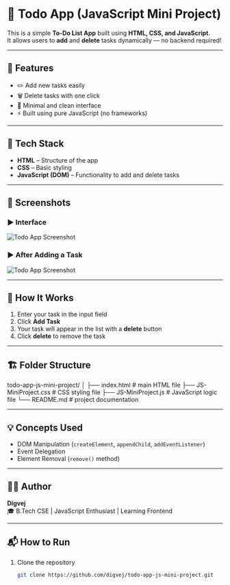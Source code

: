 # 🧾 Todo App (JavaScript Mini Project)

This is a simple **To-Do List App** built using **HTML, CSS, and JavaScript**.  
It allows users to **add** and **delete** tasks dynamically — no backend required!

---

## 🚀 Features
- ✏️ Add new tasks easily  
- 🗑️ Delete tasks with one click  
- 🎨 Minimal and clean interface  
- ⚡ Built using pure JavaScript (no frameworks)

---

## 🧰 Tech Stack
- **HTML** – Structure of the app  
- **CSS** – Basic styling  
- **JavaScript (DOM)** – Functionality to add and delete tasks

---

## 📸 Screenshots

### ▶️ Interface
![Todo App Screenshot](./Screenshot%202025-10-26%20093353.png)

### ▶️ After Adding a Task
![Todo App Screenshot](./Screenshot%202025-10-26%20093407.png)

---

## 🧠 How It Works
1. Enter your task in the input field  
2. Click **Add Task**  
3. Your task will appear in the list with a **delete** button  
4. Click **delete** to remove the task

---

## 🏗️ Folder Structure
todo-app-js-mini-project/
│
├── index.html # main HTML file
├── JS-MiniProject.css # CSS styling file
├── JS-MiniProject.js # JavaScript logic file
└── README.md # project documentation


---

## 💡 Concepts Used
- DOM Manipulation (`createElement`, `appendChild`, `addEventListener`)
- Event Delegation
- Element Removal (`remove()` method)

---

## 🧑‍💻 Author
**Digvej**  
🎓 B.Tech CSE | JavaScript Enthusiast | Learning Frontend  

---

## 📬 How to Run
1. Clone the repository  
   ```bash
   git clone https://github.com/digvej/todo-app-js-mini-project.git

